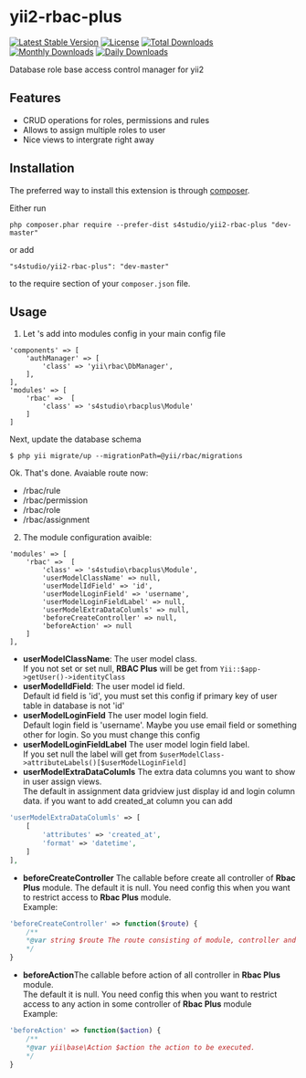 yii2-rbac-plus
=============
[![Latest Stable Version](https://poser.pugx.org/s4studio/yii2-rbac-plus/v/stable)](https://packagist.org/packages/s4studio/yii2-rbac-plus)
[![License](https://poser.pugx.org/s4studio/yii2-rbac-plus/license)](https://packagist.org/packages/s4studio/yii2-rbac-plus)
[![Total Downloads](https://poser.pugx.org/s4studio/yii2-rbac-plus/downloads)](https://packagist.org/packages/s4studio/yii2-rbac-plus)
[![Monthly Downloads](https://poser.pugx.org/s4studio/yii2-rbac-plus/d/monthly)](https://packagist.org/packages/s4studio/yii2-rbac-plus)
[![Daily Downloads](https://poser.pugx.org/s4studio/yii2-rbac-plus/d/daily)](https://packagist.org/packages/s4studio/yii2-rbac-plus)

Database role base access control manager for yii2


Features
------------
+ CRUD operations for roles, permissions and rules
+ Allows to assign multiple roles to user
+ Nice views to intergrate right away


Installation
------------

The preferred way to install this extension is through [composer](http://getcomposer.org/download/).

Either run

```
php composer.phar require --prefer-dist s4studio/yii2-rbac-plus "dev-master"
```

or add

```
"s4studio/yii2-rbac-plus": "dev-master"
```

to the require section of your `composer.json` file.


Usage
-----
1. Let 's add into modules config in your main config file

````
'components' => [
    'authManager' => [
        'class' => 'yii\rbac\DbManager',
    ],
],
'modules' => [
    'rbac' =>  [
        'class' => 's4studio\rbacplus\Module'
    ]       
]
````

Next, update the database schema 

````
$ php yii migrate/up --migrationPath=@yii/rbac/migrations
````

Ok. That's done. Avaiable route now:

+ /rbac/rule
+ /rbac/permission
+ /rbac/role
+ /rbac/assignment

2. The module configuration avaible:

````
'modules' => [
    'rbac' =>  [
        'class' => 's4studio\rbacplus\Module',
        'userModelClassName' => null,
        'userModelIdField' => 'id',
        'userModelLoginField' => 'username',
        'userModelLoginFieldLabel' => null,
        'userModelExtraDataColumls' => null,
        'beforeCreateController' => null,
        'beforeAction' => null
    ]       
],
````

+ <b>userModelClassName</b>: The user model class.<br>
 If you not set or set null, <b>RBAC Plus</b> will be get from `Yii::$app->getUser()->identityClass`
+ <b>userModelIdField</b>: The user model id field.<br>
 Default id field is 'id', you must set this config if primary key of user table in database is not 'id'
+ <b>userModelLoginField</b> The user model login field.<br>
 Default login field is 'username'. Maybe you use email field or something other for login. So you must change this config
+ <b>userModelLoginFieldLabel</b> The user model login field label.<br>
 If you set null the label will get from `$userModelClass->attributeLabels()[$userModelLoginField]`
+ <b>userModelExtraDataColumls</b> The extra data columns you want to show in user assign views.<br>
 The default in assignment data gridview just display id and login column data. if you want to add created_at column you can add
````php 
'userModelExtraDataColumls' => [
    [
        'attributes' => 'created_at',
        'format' => 'datetime',
    ]
],
````
+ <b>beforeCreateController</b> The callable before create all controller of <b>Rbac Plus</b> module.
The default it is null. You need config this when you want to restrict access to <b>Rbac Plus</b> module.<br>
Example:
````php
'beforeCreateController' => function($route) {
    /**
    *@var string $route The route consisting of module, controller and action IDs.
    */    
}
````
+ <b>beforeAction</b>The callable before action of all controller in <b>Rbac Plus</b> module.<BR>
The default it is null. You need config this when you want to restrict access to any action in some controller of <b>Rbac Plus</b> module <BR>
Example:
````php
'beforeAction' => function($action) {
    /**
    *@var yii\base\Action $action the action to be executed.
    */    
}
````
